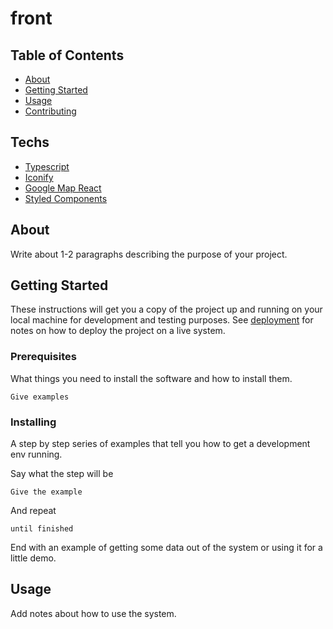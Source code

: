 # front

## Table of Contents

- [About](#about)
- [Getting Started](#getting_started)
- [Usage](#usage)
- [Contributing](../CONTRIBUTING.md)

## Techs
- [Typescript](https://www.typescriptlang.org/)
- [Iconify](https://github.com/iconify/iconify-react)
- [Google Map React](https://github.com/google-map-react/google-map-react)
- [Styled Components](https://www.styled-components.com/)

## About <a name = "about"></a>

Write about 1-2 paragraphs describing the purpose of your project.

## Getting Started <a name = "getting_started"></a>

These instructions will get you a copy of the project up and running on your local machine for development and testing purposes. See [deployment](#deployment) for notes on how to deploy the project on a live system.

### Prerequisites

What things you need to install the software and how to install them.

```
Give examples
```

### Installing

A step by step series of examples that tell you how to get a development env running.

Say what the step will be

```
Give the example
```

And repeat

```
until finished
```

End with an example of getting some data out of the system or using it for a little demo.

## Usage <a name = "usage"></a>

Add notes about how to use the system.
